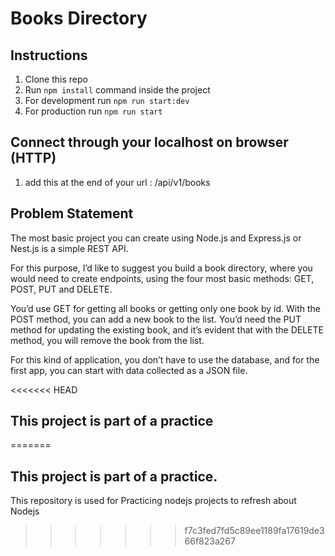 # Books Directory

## Instructions



1. Clone this repo
2. Run `npm install` command inside the project
3. For development run `npm run start:dev`
4. For production run `npm run start`


## Connect through your localhost on browser (HTTP)

1. add this at the end of your url : /api/v1/books


## Problem Statement

The most basic project you can create using Node.js and Express.js or Nest.js is a simple REST API.

For this purpose, I’d like to suggest you build a book directory, where you would need to create endpoints, using the four most basic methods: GET, POST, PUT and DELETE.

You’d use GET for getting all books or getting only one book by id. With the POST method, you can add a new book to the list. You’d need the PUT method for updating the existing book, and it’s evident that with the DELETE method, you will remove the book from the list.

For this kind of application, you don’t have to use the database, and for the first app, you can start with data collected as a JSON file.

<<<<<<< HEAD
## This project is part of a practice
=======
## This project is part of a practice.

This repository is used for Practicing nodejs projects to refresh about Nodejs
>>>>>>> f7c3fed7fd5c89ee1189fa17619de366f823a267
